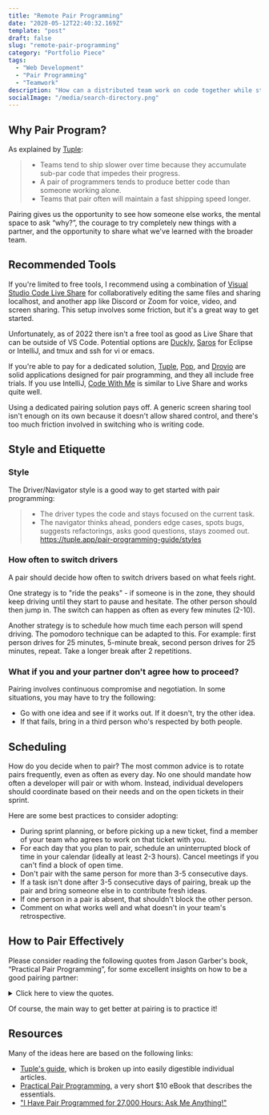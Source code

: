 ```yaml
---
title: "Remote Pair Programming"
date: "2020-05-12T22:40:32.169Z"
template: "post"
draft: false
slug: "remote-pair-programming"
category: "Portfolio Piece"
tags:
  - "Web Development"
  - "Pair Programming"
  - "Teamwork"
description: "How can a distributed team work on code together while staying in a flow state? Which tools and practices work best?"
socialImage: "/media/search-directory.png"
---
```



## Why Pair Program?

As explained by [Tuple](https://tuple.app/pair-programming-guide/the-case-for-pair-programming):
> - Teams tend to ship slower over time because they accumulate sub-par code that impedes their progress.
>- A pair of programmers tends to produce better code than someone working alone.
>- Teams that pair often will maintain a fast shipping speed longer.  

Pairing gives us the opportunity to see how someone else works, the mental space to ask “why?”, the courage to try completely new things with a partner, and the opportunity to share what we've learned with the broader team.

## Recommended Tools

If you're limited to free tools, I recommend using a combination of [Visual Studio Code Live Share](https://docs.microsoft.com/en-us/visualstudio/liveshare/use/vscode) for collaboratively editing the same files and sharing localhost, and another app like Discord or Zoom for voice, video, and screen sharing. This setup involves some friction, but it's a great way to get started.

Unfortunately, as of 2022 there isn't a free tool as good as Live Share that can be outside of VS Code. Potential options are [Duckly](https://duckly.com/), [Saros](https://github.com/saros-project/saros) for Eclipse or IntelliJ, and tmux and ssh for vi or emacs.

If you're able to pay for a dedicated solution, [Tuple](https://tuple.app), [Pop](https://pop.com), and [Drovio](https://drovio.com) are solid applications designed for pair programming, and they all include free trials. If you use IntelliJ, [Code With Me](https://www.jetbrains.com/help/idea/code-with-me.html) is similar to Live Share and works quite well.

Using a dedicated pairing solution pays off. A generic screen sharing tool isn't enough on its own because it doesn't allow shared control, and there's too much friction involved in switching who is writing code.

## Style and Etiquette

### Style

The Driver/Navigator style is a good way to get started with pair programming:
> - The driver types the code and stays focused on the current task.  
> - The navigator thinks ahead, ponders edge cases, spots bugs, suggests refactorings, asks good questions, stays zoomed out.  
>https://tuple.app/pair-programming-guide/styles

### How often to switch drivers

A pair should decide how often to switch drivers based on what feels right.

One strategy is to "ride the peaks" - if someone is in the zone, they should keep driving until they start to pause and hesitate. The other person should then jump in. The switch can happen as often as every few minutes (2-10).

Another strategy is to schedule how much time each person will spend driving. The pomodoro technique can be adapted to this. For example: first person drives for 25 minutes, 5-minute break, second person drives for 25 minutes, repeat. Take a longer break after 2 repetitions.

### What if you and your partner don't agree how to proceed?

Pairing involves continuous compromise and negotiation. In some situations, you may have to try the following:
-	Go with one idea and see if it works out. If it doesn't, try the other idea.
-	If that fails, bring in a third person who's respected by both people.

## Scheduling
How do you decide when to pair? The most common advice is to rotate pairs frequently, even as often as every day. No one should mandate how often a developer will pair or with whom. Instead, individual developers should coordinate based on their needs and on the open tickets in their sprint. 

Here are some best practices to consider adopting:
-	During sprint planning, or before picking up a new ticket, find a member of your team who agrees to work on that ticket with you.
-	For each day that you plan to pair, schedule an uninterrupted block of time in your calendar (ideally at least 2-3 hours). Cancel meetings if you can't find a block of open time.
-	Don't pair with the same person for more than 3-5 consecutive days.
-	If a task isn't done after 3-5 consecutive days of pairing, break up the pair and bring someone else in to contribute fresh ideas.
-	If one person in a pair is absent, that shouldn't block the other person.
-	Comment on what works well and what doesn't in your team's retrospective.

## How to Pair Effectively

Please consider reading the following quotes from Jason Garber's book, “Practical Pair Programming”, for some excellent insights on how to be a good pairing partner:
<details>
  <summary>Click here to view the quotes. </summary>
  

  >### Getting Started
  >You should agree on the objective of your pairing session at the outset. If one of you thinks the goal is to fix bugs as fast as possible and the other thinks it’s to learn Python, you might both be disappointed by the lack of progress you make in either direction.
  In many pairing sessions, the goal is simply to complete stories quickly and elegantly, but there may be some secondary goals you want to talk about. Perhaps you want to also get better at test-driven development or to clean up some smelly code as you go. Once you have these objectives in mind, take a moment to mention them as you’re starting and ask if your partner agrees.

  >If you’re growing into the pairing relationship, reflecting on the pairing process is important. Do you type noticeably more (or less) than your partner, and do they mind the discrepancy? If you’re pairing remotely, are you able to hear them clearly enough to communicate, or are they drowned out by background noises?

  >When you feel comfortable in your pairing environment, check in with your partner rather than assume that your feelings are shared.

  >The privilege of having more experience can shut down valuable lines of inquiry and stifle innovation with old habits, so make sure you’re deferring to a person with less power or status, even if you have to literally sit on your hands. Give them more time driving and make sure you’re using interrogatives, not imperatives. Far better to allow yourselves to explore the wrong path together than to split up in frustration and head off through the wilderness in different directions.

  >### Being a Better Partner
  >There should be a dialogue running almost continuously. The driver (the one controlling the keyboard at the moment) is constantly thinking out loud in a practice called “reflective articulation,” which helps the navigator (the one not typing) understand what they’re doing and keep up with what’s going on. The navigator should be acknowledging the driver’s narrative, filling in the gaps, questioning their choices, noting potential problems, helping remember what that thing over there was called, and helping direct where to go next.

  >Good questions are open-ended, asked with genuine curiosity, and non-judgmental.
  >-	Inquire about their reasoning.
  >-	Consider alternatives.
  >-	Be open to experiments.

  >An important job when you’re the navigator is to provide a “subliminal process check” and speak up when you think you’re working too long, trying too hard, or going too far on a task. Try questions like, “Is this something we should spend more energy on, or is it good enough? Is there something else could we be doing that’s more valuable?” Weighing the value of what you’re working on versus the effort required should always be in the back of your mind.

  >Wherever you are on the software engineering growth curve, you’re probably the best person to teach the knowledge you recently acquired to the folks just behind you. It’s a gift for you as well, because by articulating the thinking, circumstances, or history behind why things are done a certain way, you’ll get an even better grasp yourself on the principles you’ve already learned.

  >Each member of the team needs to be open to giving and receiving critical feedback. Being a good pairing partner means staying engaged, wrestling with interpersonal challenges, and not checking out and walking away when you experience adversity.

  >Soften the criticism by asking permission first. “Can I offer some feedback?” you might ask. “Can I bring up something I noticed?”

  >Frame it as an observation. “So I noticed we’ve been leaving a lot of comments about what the code does. I wonder, is that something we should be doing?” (Even if you’re sure it isn’t, make sure you ask sincerely.)

  >Emphasize what you would improve, not what went wrong. “Next time, I would like to spend more time driving, because I need to get a better feel for where things are in the codebase.” Or perhaps, “Next time we should try ping pong pairing, so we each have equal time driving. Would you be open to that?"

  >After a pairing session, conduct a nano-retro to quickly evaluate it and make improvements. On the count of three, each person scores the session on their fingers from zero to five. Take turns sharing what improvements would have made you give it a five and record the improvement ideas for the next time you pair together.

  >### Conclusion
  >Like any powerful tool, it matters who wields it and how it’s used. Pairing can join people together and make new technologists feel like they have a place in the programming world, and it can also exaggerate power differences and make a person feel like even more of an outsider. Be mindful of the power you have and of those who come to the pairing table with a history of having their contributions ignored and devalued. Be sure to keep a running dialogue, give up control easily, be open to feedback, and reflect honestly on what’s working well and what’s not.
</details>


Of course, the main way to get better at pairing is to practice it!

## Resources
Many of the ideas here are based on the following links:
-	[Tuple's guide](https://tuple.app/pair-programming-guide/), which is broken up into easily digestible individual articles.
-	[Practical Pair Programming](https://abookapart.com/products/practical-pair-programming), a very short $10 eBook that describes the essentials.
-	["I Have Pair Programmed for 27,000 Hours: Ask Me Anything!"](https://www.youtube.com/watch?v=rIcUXcyC6BA)
